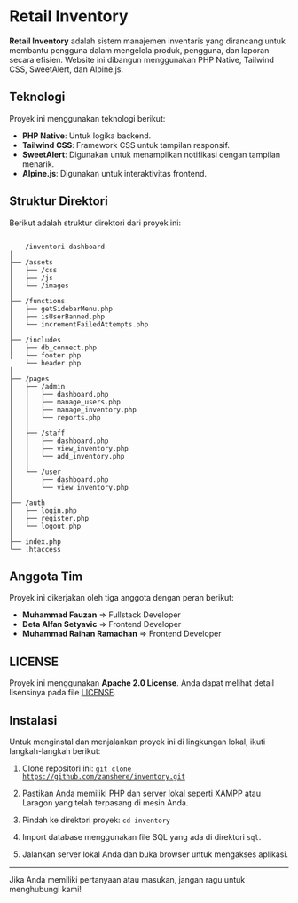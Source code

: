 # Retail Inventory

**Retail Inventory** adalah sistem manajemen inventaris yang dirancang untuk membantu pengguna dalam mengelola produk, pengguna, dan laporan secara efisien. Website ini dibangun menggunakan PHP Native, Tailwind CSS, SweetAlert, dan Alpine.js.

## Teknologi

Proyek ini menggunakan teknologi berikut:
- **PHP Native**: Untuk logika backend.
- **Tailwind CSS**: Framework CSS untuk tampilan responsif.
- **SweetAlert**: Digunakan untuk menampilkan notifikasi dengan tampilan menarik.
- **Alpine.js**: Digunakan untuk interaktivitas frontend.

## Struktur Direktori

Berikut adalah struktur direktori dari proyek ini:

<code>
    /inventori-dashboard
│
├── /assets
│   ├── /css          
│   ├── /js           
│   └── /images       
│
├── /functions
│   ├── getSidebarMenu.php
│   ├── isUserBanned.php
│   └── incrementFailedAttempts.php
│
├── /includes         
│   ├── db_connect.php
│   └── footer.php
    └── header.php
│
├── /pages            
│   ├── /admin       
│   │   ├── dashboard.php
│   │   ├── manage_users.php
│   │   ├── manage_inventory.php
│   │   └── reports.php
│   │
│   ├── /staff        
│   │   ├── dashboard.php
│   │   ├── view_inventory.php
│   │   └── add_inventory.php
│   │
│   └── /user        
│       ├── dashboard.php
│       └── view_inventory.php
│
├── /auth             
│   ├── login.php
│   ├── register.php
│   └── logout.php
│
├── index.php         
└── .htaccess
</code>         


## Anggota Tim

Proyek ini dikerjakan oleh tiga anggota dengan peran berikut:
- **Muhammad Fauzan** => Fullstack Developer
- **Deta Alfan Setyavic** => Frontend Developer
- **Muhammad Raihan Ramadhan** => Frontend Developer

## LICENSE

Proyek ini menggunakan **Apache 2.0 License**. Anda dapat melihat detail lisensinya pada file [LICENSE](LICENSE).

## Instalasi

Untuk menginstal dan menjalankan proyek ini di lingkungan lokal, ikuti langkah-langkah berikut:

1. Clone repositori ini:
    <code>git clone https://github.com/zanshere/inventory.git</code>

2. Pastikan Anda memiliki PHP dan server lokal seperti XAMPP atau Laragon yang telah terpasang di mesin Anda.

3. Pindah ke direktori proyek:
    <code>cd inventory</code>


4. Import database menggunakan file SQL yang ada di direktori `sql`.

5. Jalankan server lokal Anda dan buka browser untuk mengakses aplikasi.

---

Jika Anda memiliki pertanyaan atau masukan, jangan ragu untuk menghubungi kami!

